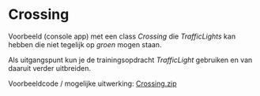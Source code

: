 # Crossing

Voorbeeld (console app) met een class *Crossing* die *TrafficLights* kan hebben die niet tegelijk op *groen* mogen staan.

Als uitgangspunt kun je de trainingsopdracht *TrafficLight* gebruiken en van daaruit verder uitbreiden. 

Voorbeeldcode / mogelijke uitwerking:
[Crossing.zip](Crossing.zip)
